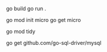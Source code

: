 go build
go run .

go mod init micro
go get micro

go mod tidy

go get github.com/go-sql-driver/mysql
